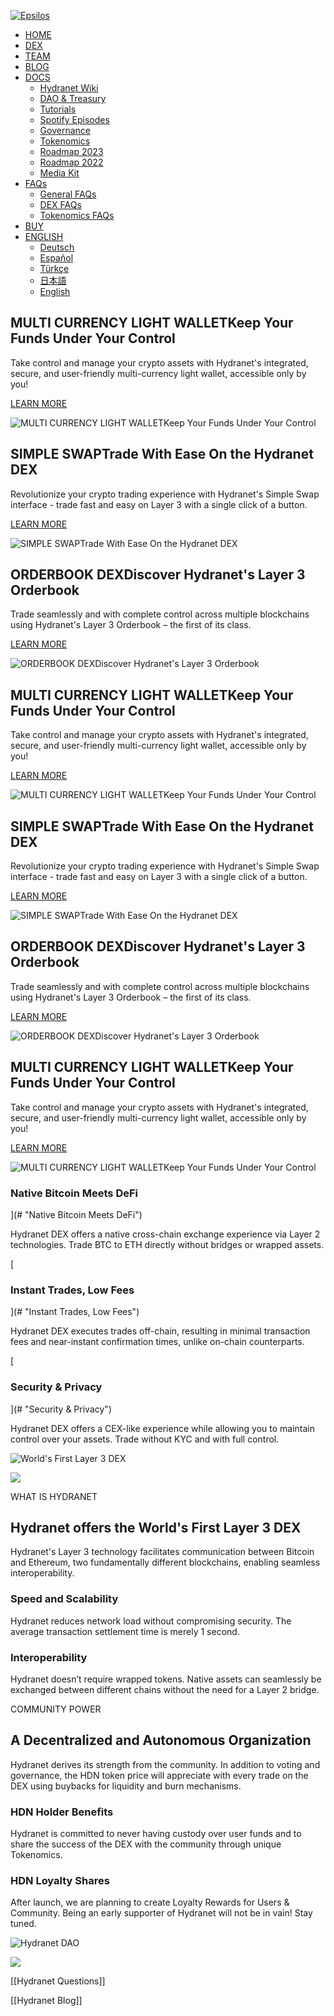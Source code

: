   

[![Epsilos](https://hydranet.ai//uploads/images/theme31/logo-hydranet.svg)](/en/ "Epsilos")

- [HOME](/)
- [DEX](/en/hydranet-dex)
- [TEAM](/en/team)
- [BLOG](/blog/category/english)
- [DOCS](#)
    - [Hydranet Wiki](https://docs.hydranet.ai/)
    - [DAO & Treasury](https://dao.hydranet.ai/ "Hydranet DAO")
    - [Tutorials](/en/tutorials)
    - [Spotify Episodes](/en/spotify-episodes)
    - [Governance](https://snapshot.org/#/hydranet.eth/)
    - [Tokenomics](/en/tokenomics)
    - [Roadmap 2023](/en/roadmap-2023)
    - [Roadmap 2022](/en/roadmap-2022)
    - [Media Kit](/en/media-kit)
- [FAQs](/en/faqs)
    - [General FAQs](/en/faqs)
    - [DEX FAQs](/en/dex-faqs)
    - [Tokenomics FAQs](/en/token-and-tokenomics-faqs)
- [BUY](/en/buy-hdn)
- [ENGLISH](javascript:void(0))
    - [Deutsch](/de/)
    - [Español](/es/)
    - [Türkçe](/tr/)
    - [日本語](/ja/)
    - [English](/en/)

## MULTI CURRENCY LIGHT WALLETKeep Your Funds Under Your Control

Take control and manage your crypto assets with Hydranet's integrated, secure, and user-friendly multi-currency light wallet, accessible only by you!

[LEARN MORE](/en/hydranet-dex "LEARN MORE")

![<span>MULTI CURRENCY LIGHT WALLET</span>Keep Your Funds Under Your Control](https://hydranet.ai//uploads/images/theme31/slider/wallet-m.png)

## SIMPLE SWAPTrade With Ease On the Hydranet DEX

Revolutionize your crypto trading experience with Hydranet's Simple Swap interface - trade fast and easy on Layer 3 with a single click of a button.

[LEARN MORE](/en/hydranet-dex "LEARN MORE")

![<span>SIMPLE SWAP</span>Trade With Ease On the Hydranet DEX](https://hydranet.ai//uploads/images/theme31/slider/swap-m.png)

## ORDERBOOK DEXDiscover Hydranet's Layer 3 Orderbook

Trade seamlessly and with complete control across multiple blockchains using Hydranet's Layer 3 Orderbook – the first of its class.

[LEARN MORE](/en/hydranet-dex "LEARN MORE")

![<span>ORDERBOOK DEX</span>Discover Hydranet's Layer 3 Orderbook](https://hydranet.ai//uploads/images/theme31/slider/dex-m.png)

## MULTI CURRENCY LIGHT WALLETKeep Your Funds Under Your Control

Take control and manage your crypto assets with Hydranet's integrated, secure, and user-friendly multi-currency light wallet, accessible only by you!

[LEARN MORE](/en/hydranet-dex "LEARN MORE")

![<span>MULTI CURRENCY LIGHT WALLET</span>Keep Your Funds Under Your Control](https://hydranet.ai//uploads/images/theme31/slider/wallet-m.png)

## SIMPLE SWAPTrade With Ease On the Hydranet DEX

Revolutionize your crypto trading experience with Hydranet's Simple Swap interface - trade fast and easy on Layer 3 with a single click of a button.

[LEARN MORE](/en/hydranet-dex "LEARN MORE")

![<span>SIMPLE SWAP</span>Trade With Ease On the Hydranet DEX](https://hydranet.ai//uploads/images/theme31/slider/swap-m.png)

## ORDERBOOK DEXDiscover Hydranet's Layer 3 Orderbook

Trade seamlessly and with complete control across multiple blockchains using Hydranet's Layer 3 Orderbook – the first of its class.

[LEARN MORE](/en/hydranet-dex "LEARN MORE")

![<span>ORDERBOOK DEX</span>Discover Hydranet's Layer 3 Orderbook](https://hydranet.ai//uploads/images/theme31/slider/dex-m.png)

## MULTI CURRENCY LIGHT WALLETKeep Your Funds Under Your Control

Take control and manage your crypto assets with Hydranet's integrated, secure, and user-friendly multi-currency light wallet, accessible only by you!

[LEARN MORE](/en/hydranet-dex "LEARN MORE")

![<span>MULTI CURRENCY LIGHT WALLET</span>Keep Your Funds Under Your Control](https://hydranet.ai//uploads/images/theme31/slider/wallet-m.png)
### Native Bitcoin Meets DeFi

](# "Native Bitcoin Meets DeFi")

Hydranet DEX offers a native cross-chain exchange experience via Layer 2 technologies. Trade BTC to ETH directly without bridges or wrapped assets.

[

### Instant Trades, Low Fees

](# "Instant Trades, Low Fees")

Hydranet DEX executes trades off-chain, resulting in minimal transaction fees and near-instant confirmation times, unlike on-chain counterparts.

[

### Security & Privacy

](# "Security & Privacy")

Hydranet DEX offers a CEX-like experience while allowing you to maintain control over your assets. Trade without KYC and with full control.

![World's First Layer 3 DEX](https://hydranet.ai//uploads/images/theme31/vortex.png)

![](https://hydranet.ai//uploads/images/theme31/hydranet-isometric-5.svg)

WHAT IS HYDRANET

## Hydranet offers the World's First Layer 3 DEX

Hydranet's Layer 3 technology facilitates communication between Bitcoin and Ethereum, two fundamentally different blockchains, enabling seamless interoperability.

### Speed and Scalability

Hydranet reduces network load without compromising security. The average transaction settlement time is merely 1 second.

### Interoperability

Hydranet doesn’t require wrapped tokens. Native assets can seamlessly be exchanged between different chains without the need for a Layer 2 bridge.

COMMUNITY POWER

## A Decentralized and Autonomous Organization

Hydranet derives its strength from the community. In addition to voting and governance, the HDN token price will appreciate with every trade on the DEX using buybacks for liquidity and burn mechanisms.

### HDN Holder Benefits

Hydranet is committed to never having custody over user funds and to share the success of the DEX with the community through unique Tokenomics.

### HDN Loyalty Shares

After launch, we are planning to create Loyalty Rewards for Users & Community. Being an early supporter of Hydranet will not be in vain! Stay tuned.

![Hydranet DAO](https://hydranet.ai//uploads/images/theme31/swap.png)

![](https://hydranet.ai//uploads/images/theme31/hydranet-isometric-4.svg)

[[Hydranet Questions]]



[[Hydranet Blog]]